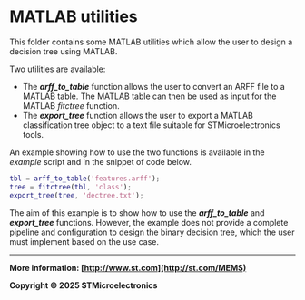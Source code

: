 # MATLAB utilities

This folder contains some MATLAB utilities which allow the user to design a decision tree using MATLAB.

Two utilities are available:
- The ***arff_to_table*** function allows the user to convert an ARFF file to a MATLAB table. The MATLAB table can then be used as input for the MATLAB *fitctree* function.
- The ***export_tree*** function allows the user to export a MATLAB classification tree object to a text file suitable for STMicroelectronics tools.

An example showing how to use the two functions is available in the *example* script and in the snippet of code below.

```Matlab
tbl = arff_to_table('features.arff');
tree = fitctree(tbl, 'class');
export_tree(tree, 'dectree.txt');
```

The aim of this example is to show how to use the ***arff_to_table*** and ***export_tree*** functions. However, the example does not provide a complete pipeline and configuration to design the binary decision tree, which the user must implement based on the use case.

------

**More information: [http://www.st.com](http://st.com/MEMS)**

**Copyright © 2025 STMicroelectronics**

